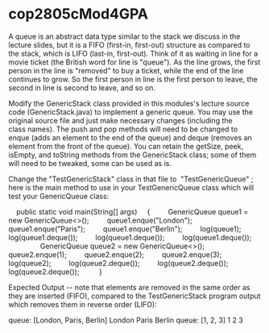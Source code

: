 # cop2805cMod4GPA

A queue is an abstract data type similar to the stack we discuss in the lecture slides, but it is a FIFO (first-in, first-out) structure as compared to the stack, which is LIFO (last-in, first-out). Think of it as waiting in line for a movie ticket (the British word for line is "queue"). As the line grows, the first person in the line is "removed" to buy a ticket, while the end of the line continues to grow. So the first person in line is the first person to leave, the second in line is second to leave, and so on.

Modify the GenericStack class provided in this modules's lecture source code (GenericStack.java) to implement a generic queue. You may use the original source file and just make necessary changes (including the class names). The push and pop methods will need to be changed to enque (adds an element to the end of the queue) and deque (removes an element from the front of the queue). You can retain the getSize, peek, isEmpty, and toString methods from the GenericStack class; some of them will need to be tweaked, some can be used as is.

Change the "TestGenericStack" class in that file to  "TestGenericQueue" ; here is the main method to use in your TestGenericQueue class which will test your GenericQueue class:

    public static void main(String[] args)
    {
        GenericQueue queue1 = new GenericQueue<>();
        queue1.enque("London");
        queue1.enque("Paris");
        queue1.enque("Berlin");
        log(queue1);
        log(queue1.deque());
        log(queue1.deque());
        log(queue1.deque());
       
        GenericQueue queue2 = new GenericQueue<>();
        queue2.enque(1);
        queue2.enque(2);
        queue2.enque(3);
        log(queue2);
        log(queue2.deque());
        log(queue2.deque());
        log(queue2.deque());     
    }

Expected Output -- note that elements are removed in the same order as they are inserted (FIFO), compared to the TestGenericStack program output which removes them in reverse order (LIFO):

queue: [London, Paris, Berlin]
London
Paris
Berlin
queue: [1, 2, 3]
1
2
3
